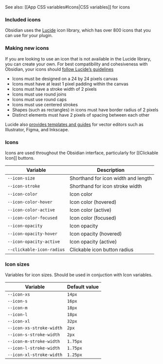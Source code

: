 See also: [[App CSS variables#Icons|CSS variables]] for icons

### Included icons

Obsidian uses the [Lucide](https://lucide.dev/) icon library, which has over 800 icons that you can use for your plugin.

### Making new icons

If you are looking to use an icon that is not available in the Lucide library, you can create your own. For best compatibility and cohesiveness with Obsidian, your icons should [follow Lucide’s guidelines](https://github.com/lucide-icons/lucide/blob/main/docs/ICON_DESIGN_GUIDE.md)

-   Icons must be designed on a 24 by 24 pixels canvas
-   Icons must have at least 1 pixel padding within the canvas
-   Icons must have a stroke width of 2 pixels
-   Icons must use round joins
-   Icons must use round caps
-   Icons must use centered strokes
-   Shapes (such as rectangles) in icons must have border radius of 2 pixels
-   Distinct elements must have 2 pixels of spacing between each other

Lucide also [provides templates and guides](https://github.com/lucide-icons/lucide/blob/main/CONTRIBUTING.md) for vector editors such as Illustrator, Figma, and Inkscape.

### Icons

Icons are used throughout the Obsidian interface, particularly for [[Clickable Icon]] buttons.

| Variable                  | Description                         |
| ------------------------- | ----------------------------------- |
| `--icon-size`             | Shorthand for icon width and length |
| `--icon-stroke`           | Shorthand for icon stroke width     |
| `--icon-color`            | Icon color                          |
| `--icon-color-hover`      | Icon color (hovered)                |
| `--icon-color-active`     | Icon color (active)                 |
| `--icon-color-focused`    | Icon color (focused)                |
| `--icon-opacity`          | Icon opacity                        |
| `--icon-opacity-hover`    | Icon opacity (hovered)              |
| `--icon-opacity-active`   | Icon opacity (active)               |
| `--clickable-icon-radius` | Clickable icon button radius        | 

### Icon sizes

Variables for icon sizes. Should be used in conjuction with Icon variables.

| Variable                 | Default value |
| ------------------------ | ------------- |
| `--icon-xs`              | `14px`        |
| `--icon-s`               | `16px`        |
| `--icon-m`               | `18px`        |
| `--icon-l`               | `18px`        |
| `--icon-xl`              | `32px`        |
| `--icon-xs-stroke-width` | `2px`         |
| `--icon-s-stroke-width`  | `2px`         |
| `--icon-m-stroke-width`  | `1.75px`      | 
| `--icon-l-stroke-width`  | `1.75px`      |
| `--icon-xl-stroke-width` | `1.25px`      |
